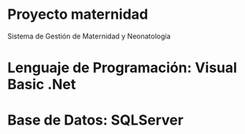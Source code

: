 # Proyecto maternidad
Sistema de Gestión de Maternidad y Neonatología
# Lenguaje de Programación: Visual Basic .Net
# Base de Datos: SQLServer
